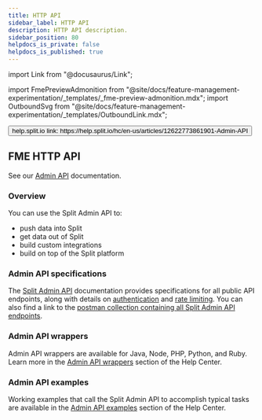 ```yaml
---
title: HTTP API
sidebar_label: HTTP API
description: HTTP API description.
sidebar_position: 80
helpdocs_is_private: false
helpdocs_is_published: true
---
```


import Link from "@docusaurus/Link";

import FmePreviewAdmonition from "@site/docs/feature-management-experimentation/_templates/_fme-preview-admonition.mdx";
import OutboundSvg from "@site/docs/feature-management-experimentation/_templates/OutboundLink.mdx";

<p>
  <button style={{borderRadius:'8px', border:'1px', fontFamily:'Courier New', fontWeight:'800', textAlign:'left'}}> help.split.io link: https://help.split.io/hc/en-us/articles/12622773861901-Admin-API </button>
</p>

<FmePreviewAdmonition ApiInfoHighlight="infoHighlight" />

## FME HTTP API

See our <a href="https://docs.split.io">Admin API<OutboundSvg /></a> documentation.

### Overview

You can use the Split Admin API to:
- push data into Split
- get data out of Split
- build custom integrations
- build on top of the Split platform

### Admin API specifications

The [Split Admin API](https://docs.split.io/reference/introduction) documentation provides specifications for all public API endpoints, along with details on [authentication](https://docs.split.io/reference/authentication) and [rate limiting](https://docs.split.io/reference/rate-limiting). You can also find a link to the [postman collection containing all Split Admin API endpoints](https://docs.split.io/reference/postman).

### Admin API wrappers

Admin API wrappers are available for Java, Node, PHP, Python, and Ruby. Learn more in the [Admin API wrappers](https://help.split.io/hc/en-us/sections/12618854150157-Admin-API-Wrappers) section of the Help Center.

### Admin API examples

Working examples that call the Split Admin API to accomplish typical tasks are available in the [Admin API examples](https://help.split.io/hc/en-us/sections/360004020552-Admin-API-Examples) section of the Help Center.